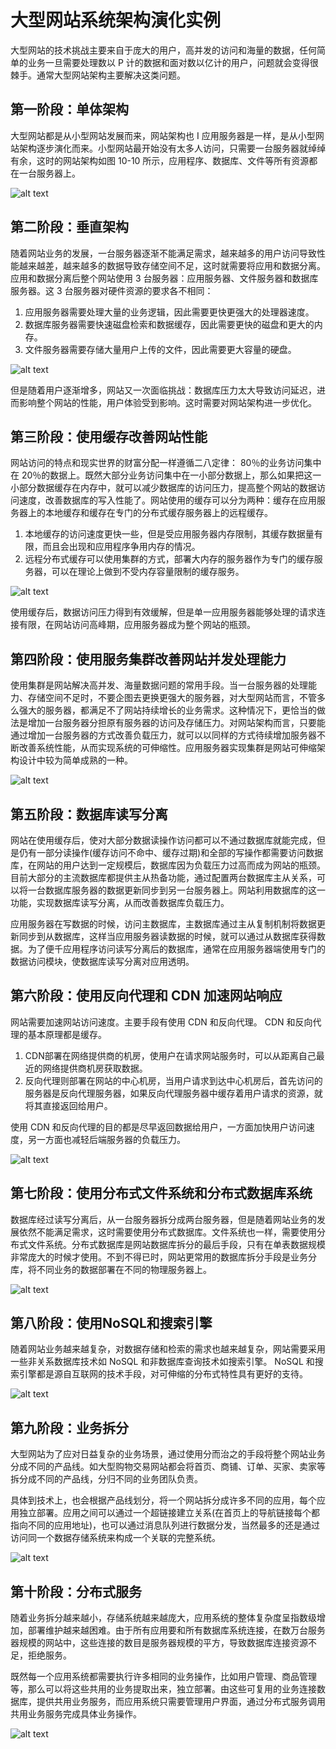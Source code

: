 # 大型网站系统架构演化实例

大型网站的技术挑战主要来自于庞大的用户，高并发的访问和海量的数据，任何简单的业务一旦需要处理数以 P 计的数据和面对数以亿计的用户，问题就会变得很棘手。通常大型网站架构主要解决这类问题。

## 第一阶段：单体架构

大型网站都是从小型网站发展而来，网站架构也 I 应用服务器是一样，是从小型网站架构逐步演化而来。小型网站最开始没有太多人访问，只需要一台服务器就绰绰有余，这时的网站架构如图 10-10 所示，应用程序、数据库、文件等所有资源都在一台服务器上。

![alt text](6大型网站系统架构演化实例/第一阶段网站架构.png)

## 第二阶段：垂直架构

随着网站业务的发展，一台服务器逐渐不能满足需求，越来越多的用户访问导致性能越来越差，越来越多的数据导致存储空间不足，这时就需要将应用和数据分离。应用和数据分离后整个网站使用 3 台服务器：应用服务器、文件服务器和数据库服务器。这 3 台服务器对硬件资源的要求各不相同：

1. 应用服务器需要处理大量的业务逻辑，因此需要更快更强大的处理器速度。
2. 数据库服务器需要快速磁盘检索和数据缓存，因此需要更快的磁盘和更大的内存。
3. 文件服务器需要存储大量用户上传的文件，因此需要更大容量的硬盘。

![alt text](6大型网站系统架构演化实例/第二阶段网站架构.png)

但是随着用户逐渐增多，网站又一次面临挑战：数据库压力太大导致访问延迟，进而影响整个网站的性能，用户体验受到影响。这时需要对网站架构进一步优化。

## 第三阶段：使用缓存改善网站性能

网站访问的特点和现实世界的财富分配一样遵循二八定律： 80％的业务访问集中在 20％的数据上。既然大部分业务访问集中在一小部分数据上，那么如果把这一小部分数据缓存在内存中，就可以减少数据库的访问压力，提高整个网站的数据访问速度，改善数据库的写入性能了。网站使用的缓存可以分为两种：缓存在应用服务器上的本地缓存和缓存在专门的分布式缓存服务器上的远程缓存。

1. 本地缓存的访问速度更快一些，但是受应用服务器内存限制，其缓存数据量有限，而且会出现和应用程序争用内存的情况。
2. 远程分布式缓存可以使用集群的方式，部署大内存的服务器作为专门的缓存服务器，可以在理论上做到不受内存容量限制的缓存服务。

![alt text](6大型网站系统架构演化实例/第三阶段网站架构.png)

使用缓存后，数据访问压力得到有效缓解，但是单一应用服务器能够处理的请求连接有限，在网站访问高峰期，应用服务器成为整个网站的瓶颈。

## 第四阶段：使用服务集群改善网站并发处理能力

使用集群是网站解决高并发、海量数据问题的常用手段。当一台服务器的处理能力、存储空间不足时，不要企图去更换更强大的服务器，对大型网站而言，不管多么强大的服务器，都满足不了网站持续增长的业务需求。这种情况下，更恰当的做法是增加一台服务器分担原有服务器的访问及存储压力。对网站架构而言，只要能通过增加一台服务器的方式改善负载压力，就可以以同样的方式待续增加服务器不断改善系统性能，从而实现系统的可伸缩性。应用服务器实现集群是网站可伸缩架构设计中较为简单成熟的一种。

![alt text](6大型网站系统架构演化实例/第四阶段网站架构.png)

## 第五阶段：数据库读写分离

网站在使用缓存后，使对大部分数据读操作访问都可以不通过数据库就能完成，但是仍有一部分读操作(缓存访问不命中、缓存过期)和全部的写操作都需要访问数据库，在网站的用户达到一定规模后，数据库因为负载压力过高而成为网站的瓶颈。目前大部分的主流数据库都提供主从热备功能，通过配置两台数据库主从关系，可以将一台数据库服务器的数据更新同步到另一台服务器上。网站利用数据库的这一功能，实现数据库读写分离，从而改善数据库负载压力。

应用服务器在写数据的时候，访问主数据库，主数据库通过主从复制机制将数据更新同步到从数据库，这样当应用服务器读数据的时候，就可以通过从数据库获得数据。为了便千应用程序访问读写分离后的数据库，通常在应用服务器端使用专门的数据访问模块，使数据库读写分离对应用透明。

## 第六阶段：使用反向代理和 CDN 加速网站响应

网站需要加速网站访问速度。主要手段有使用 CDN 和反向代理。 CDN 和反向代理的基本原理都是缓存。

1. CDN部署在网络提供商的机房，使用户在请求网站服务时，可以从距离自己最近的网络提供商机房获取数据。
2. 反向代理则部署在网站的中心机房，当用户请求到达中心机房后，首先访问的服务器是反向代理服务器，如果反向代理服务器中缓存着用户请求的资源，就将其直接返回给用户。

使用 CDN 和反向代理的目的都是尽早返回数据给用户，一方面加快用户访问速度，另一方面也减轻后端服务器的负载压力。

![alt text](6大型网站系统架构演化实例/第六阶段网站架构.png)

## 第七阶段：使用分布式文件系统和分布式数据库系统

数据库经过读写分离后，从一台服务器拆分成两台服务器，但是随着网站业务的发展依然不能满足需求，这时需要使用分布式数据库。文件系统也一样，需要使用分布式文件系统。分布式数据库是网站数据库拆分的最后手段，只有在单表数据规模非常庞大的时候才使用。不到不得已时，网站更常用的数据库拆分手段是业务分库，将不同业务的数据部署在不同的物理服务器上。

![alt text](6大型网站系统架构演化实例/第七阶段网站架构.png)

## 第八阶段：使用NoSQL和搜索引擎

随着网站业务越来越复杂，对数据存储和检索的需求也越来越复杂，网站需要采用一些非关系数据库技术如 NoSQL 和非数据库查询技术如搜索引擎。 NoSQL 和搜索引擎都是源自互联网的技术手段，对可伸缩的分布式特性具有更好的支待。

![alt text](6大型网站系统架构演化实例/第八阶段网站架构.png)

## 第九阶段：业务拆分

大型网站为了应对日益复杂的业务场景，通过使用分而治之的手段将整个网站业务分成不同的产品线。如大型购物交易网站都会将首页、商铺、订单、买家、卖家等拆分成不同的产品线，分归不同的业务团队负责。

具体到技术上，也会根据产品线划分，将一个网站拆分成许多不同的应用，每个应用独立部署。应用之间可以通过一个超链接建立关系(在首页上的导航链接每个都指向不同的应用地址)，也可以通过消息队列进行数据分发，当然最多的还是通过访问同一个数据存储系统来构成一个关联的完整系统。

![alt text](6大型网站系统架构演化实例/第九阶段网站架构.png)

## 第十阶段：分布式服务

随着业务拆分越来越小，存储系统越来越庞大，应用系统的整体复杂度呈指数级增加，部署维护越来越困难。由于所有应用要和所有数据库系统连接，在数万台服务器规模的网站中，这些连接的数目是服务器规模的平方，导致数据库连接资源不足，拒绝服务。

既然每一个应用系统都需要执行许多相同的业务操作，比如用户管理、商品管理等，那么可以将这些共用的业务提取出来，独立部署。由这些可复用的业务连接数据库，提供共用业务服务，而应用系统只需要管理用户界面，通过分布式服务调用共用业务服务完成具体业务操作。

![alt text](6大型网站系统架构演化实例/第十阶段网站架构.png)
